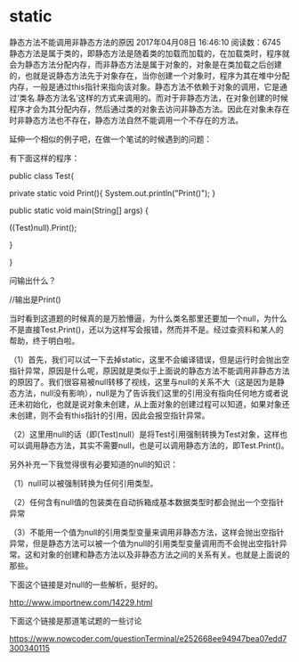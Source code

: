# static
静态方法不能调用非静态方法的原因
2017年04月08日 16:46:10
阅读数：6745
静态方法是属于类的，即静态方法是随着类的加载而加载的，在加载类时，程序就会为静态方法分配内存，而非静态方法是属于对象的，对象是在类加载之后创建的，也就是说静态方法先于对象存在，当你创建一个对象时，程序为其在堆中分配内存，一般是通过this指针来指向该对象。静态方法不依赖于对象的调用，它是通过‘类名.静态方法名’这样的方式来调用的。而对于非静态方法，在对象创建的时候程序才会为其分配内存，然后通过类的对象去访问非静态方法。因此在对象未存在时非静态方法也不存在，静态方法自然不能调用一个不存在的方法。



延伸一个相似的例子吧，在做一个笔试的时候遇到的问题：

有下面这样的程序：

public class Test{

private static void Print(){
System.out.println("Print()");
}

public static void main(String[] args) {

((Test)null).Print();

}

}

问输出什么？

//输出是Print()

当时看到这道题的时候真的是万脸懵逼，为什么类名那里还要加一个null，为什么不是直接Test.Print()，还以为这样写会报错，然而并不是。经过查资料和某人的帮助，终于明白啦。

（1）首先，我们可以试一下去掉static，这里不会编译错误，但是运行时会抛出空指针异常，原因是什么呢，原因就是类似于上面说的静态方法不能调用非静态方法的原因了。我们很容易被null转移了视线，这里与null的关系不大（这是因为是静态方法，null没有影响），null是为了告诉我们这里的引用没有指向任何地方或者说还未初始化，也就是说对象未创建，从上面对象的创建过程可以知道，如果对象还未创建，则不会有this指针的引用，因此会报空指针异常。

（2）这里用null的话（即(Test)null）是将Test引用强制转换为Test对象，这样也可以调用静态方法，其实不需要null，也是可以调用静态方法的，即Test.Print()。



另外补充一下我觉得很有必要知道的null的知识：

（1）null可以被强制转换为任何引用类型。

（2）任何含有null值的包装类在自动拆箱成基本数据类型时都会抛出一个空指针异常

（3）不能用一个值为null的引用类型变量来调用非静态方法，这样会抛出空指针异常，但是静态方法可以被一个值为null的引用类型变量调用而不会抛出空指针异常。这和对象的创建和静态方法以及非静态方法之间的关系有关。也就是上面说的那些。

下面这个链接是对null的一些解析，挺好的。

http://www.importnew.com/14229.html

下面这个链接是那道笔试题的一些讨论

https://www.nowcoder.com/questionTerminal/e252668ee94947bea07edd7300340115